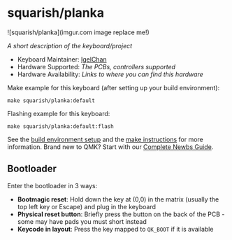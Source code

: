 # squarish/planka

![squarish/planka](imgur.com image replace me!)

*A short description of the keyboard/project*

* Keyboard Maintainer: [IgelChan](https://github.com/IgelChan)
* Hardware Supported: *The PCBs, controllers supported*
* Hardware Availability: *Links to where you can find this hardware*

Make example for this keyboard (after setting up your build environment):

    make squarish/planka:default

Flashing example for this keyboard:

    make squarish/planka:default:flash

See the [build environment setup](https://docs.qmk.fm/#/getting_started_build_tools) and the [make instructions](https://docs.qmk.fm/#/getting_started_make_guide) for more information. Brand new to QMK? Start with our [Complete Newbs Guide](https://docs.qmk.fm/#/newbs).

## Bootloader

Enter the bootloader in 3 ways:

* **Bootmagic reset**: Hold down the key at (0,0) in the matrix (usually the top left key or Escape) and plug in the keyboard
* **Physical reset button**: Briefly press the button on the back of the PCB - some may have pads you must short instead
* **Keycode in layout**: Press the key mapped to `QK_BOOT` if it is available
